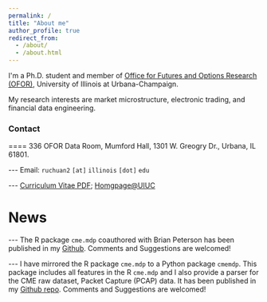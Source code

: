 ```yaml
---
permalink: /
title: "About me"
author_profile: true
redirect_from: 
  - /about/
  - /about.html
---
```


I'm a Ph.D. student and member of [Office for Futures and Options Research (OFOR)](https://ofor.illinois.edu/), University of Illinois at Urbana-Champaign. 

My research interests are market microstructure, electronic trading, and financial data engineering.

### Contact <a name="JM"></a>
====
336 OFOR Data Room, Mumford Hall, 1301 W. Greogry Dr., Urbana, IL 61801.

--- Email: `ruchuan2` `[at]` `illinois` `[dot]` `edu`

--- [Curriculum Vitae PDF](https://www.dropbox.com/scl/fi/bwd0dk2lyiwgaaff9mi9y/Richie_Ma_CV.pdf?rlkey=o4klbwaz39lvtgj994q49f26j&dl=0); [Homgpage@UIUC](https://ace.illinois.edu/directory/ruchuan2)


**News**
====
--- The R package `cme.mdp` coauthored with Brian Peterson has been published in my [Github](https://github.com/richie-ma/cme.mdp). Comments and Suggestions are welcomed!

--- I have mirrored the R package `cme.mdp` to a Python package `cmemdp`. This package includes all features in the R `cme.mdp` and I also provide a parser for the CME raw dataset, Packet Capture (PCAP) data. It has been published in my [Github repo](https://github.com/richie-ma/cmemdp). Comments and Suggestions are welcomed!

